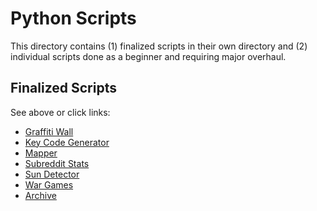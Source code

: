 # Python Scripts

This directory contains (1) finalized scripts in their own directory and (2) individual scripts done as a beginner and requiring major overhaul.

## Finalized Scripts

See above or click links:

- [Graffiti Wall](graffiti-wall/)
- [Key Code Generator](key_code_generator/)
- [Mapper](mapper/)
- [Subreddit Stats](subreddit-stats/)
- [Sun Detector](sun-detector/)
- [War Games](war-games/)
- [Archive](z_archive/)
